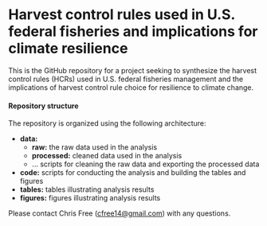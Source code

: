 # Harvest control rules used in U.S. federal fisheries and implications for climate resilience

This is the GitHub repository for a project seeking to synthesize the harvest control rules (HCRs) used in U.S. federal fisheries management and the implications of harvest control rule choice for resilience to climate change.

#### Repository structure

The repository is organized using the following architecture:

* **data:**
  + **raw:** the raw data used in the analysis
  + **processed:** cleaned data used in the analysis
  + ... scripts for cleaning the raw data and exporting the processed data
* **code:** scripts for conducting the analysis and building the tables and figures
* **tables:** tables illustrating analysis results
* **figures:** figures illustrating analysis results

Please contact Chris Free (cfree14@gmail.com) with any questions.
